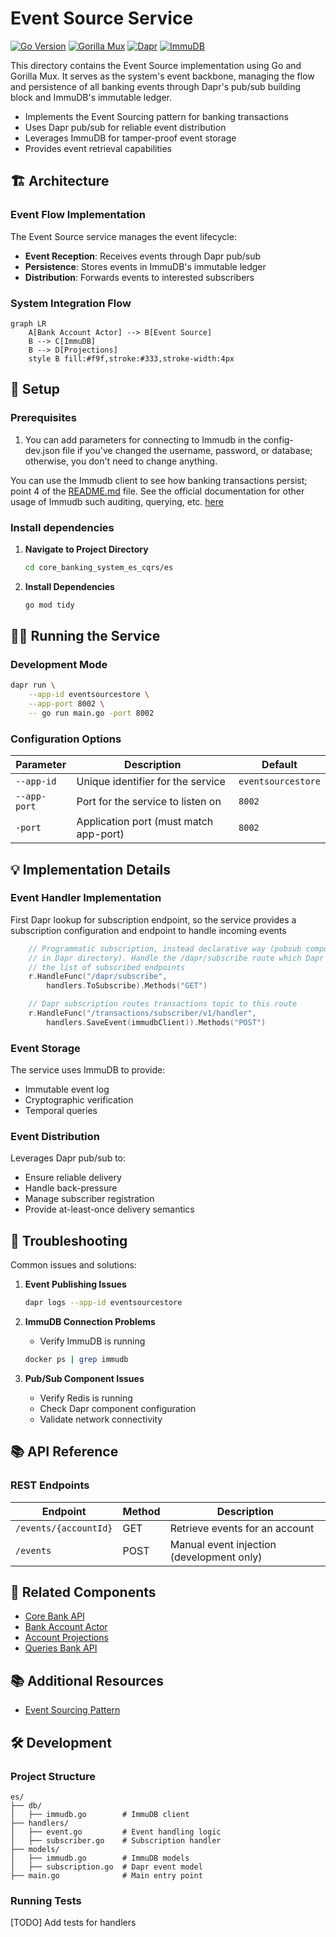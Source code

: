 # Event Source Service

[![Go Version](https://img.shields.io/badge/Go-1.23-blue.svg)](https://golang.org/)
[![Gorilla Mux](https://img.shields.io/badge/Gorilla%20Mux-1.8.1-green.svg)](https://github.com/gorilla/mux)
[![Dapr](https://img.shields.io/badge/Dapr-1.14.4-blue.svg)](https://dapr.io/)
[![ImmuDB](https://img.shields.io/badge/ImmuDB-1.9.5-orange.svg)](https://immudb.io/)

This directory contains the Event Source implementation using Go and Gorilla Mux. It serves as the system's event backbone, managing the flow and persistence of all banking events through Dapr's pub/sub building block and ImmuDB's immutable ledger.

- Implements the Event Sourcing pattern for banking transactions
- Uses Dapr pub/sub for reliable event distribution
- Leverages ImmuDB for tamper-proof event storage
- Provides event retrieval capabilities

## 🏗️ Architecture

### Event Flow Implementation

The Event Source service manages the event lifecycle:

- **Event Reception**: Receives events through Dapr pub/sub
- **Persistence**: Stores events in ImmuDB's immutable ledger
- **Distribution**: Forwards events to interested subscribers

### System Integration Flow

```mermaid
graph LR
    A[Bank Account Actor] --> B[Event Source]
    B --> C[ImmuDB]
    B --> D[Projections]
    style B fill:#f9f,stroke:#333,stroke-width:4px
```

## 🚀 Setup

### Prerequisites

1. You can add parameters for connecting to Immudb in the config-dev.json file if you've changed the username, password, or database; otherwise, you don't need to change anything.

You can use the Immudb client to see how banking transactions persist; point 4 of the [README.md](../README.md) file. See the official documentation for other usage of Immudb such auditing, querying, etc. [here](https://docs.immudb.io/master/connecting/clitools.html#immuclient)

### Install dependencies

1. **Navigate to Project Directory**
   ```bash
   cd core_banking_system_es_cqrs/es
   ```

2. **Install Dependencies**
   ```bash
   go mod tidy
   ```

## 🏃‍♂️ Running the Service

### Development Mode

```bash
dapr run \
    --app-id eventsourcestore \
    --app-port 8002 \
    -- go run main.go -port 8002
```

### Configuration Options

| Parameter | Description | Default |
|-----------|-------------|---------|
| `--app-id` | Unique identifier for the service | `eventsourcestore` |
| `--app-port` | Port for the service to listen on | `8002` |
| `-port` | Application port (must match app-port) | `8002` |

## 💡 Implementation Details

### Event Handler Implementation

First Dapr lookup for subscription endpoint, so the service provides a subscription configuration and endpoint to handle incoming events

```go
    // Programmatic subscription, instead declarative way (pubsub component yaml file
	// in Dapr directory). Handle the /dapr/subscribe route which Dapr invokes to get
	// the list of subscribed endpoints
	r.HandleFunc("/dapr/subscribe",
		handlers.ToSubscribe).Methods("GET")

	// Dapr subscription routes transactions topic to this route
	r.HandleFunc("/transactions/subscriber/v1/handler",
		handlers.SaveEvent(immudbClient)).Methods("POST")
```

### Event Storage

The service uses ImmuDB to provide:
- Immutable event log
- Cryptographic verification
- Temporal queries

### Event Distribution

Leverages Dapr pub/sub to:
- Ensure reliable delivery
- Handle back-pressure
- Manage subscriber registration
- Provide at-least-once delivery semantics

## 🐛 Troubleshooting

Common issues and solutions:

1. **Event Publishing Issues**
   ```bash
   dapr logs --app-id eventsourcestore
   ```

2. **ImmuDB Connection Problems**
   - Verify ImmuDB is running
   ```bash
   docker ps | grep immudb
   ```

3. **Pub/Sub Component Issues**
   - Verify Redis is running
   - Check Dapr component configuration
   - Validate network connectivity

## 📚 API Reference

### REST Endpoints

| Endpoint | Method | Description |
|----------|--------|-------------|
| `/events/{accountId}` | GET | Retrieve events for an account |
| `/events` | POST | Manual event injection (development only) |

## 🔗 Related Components

- [Core Bank API](../core_bank_api/README.md)
- [Bank Account Actor](../aggregates/README.md)
- [Account Projections](../projections/account/README.md)
- [Queries Bank API](../queries_bank_api/README.md)

## 📚 Additional Resources

- [Event Sourcing Pattern](https://martinfowler.com/eaaDev/EventSourcing.html)

## 🛠️ Development

### Project Structure

```
es/
├── db/
│   ├── immudb.go        # ImmuDB client
├── handlers/
│   ├── event.go         # Event handling logic
│   ├── subscriber.go    # Subscription handler
├── models/
│   ├── immudb.go        # ImmuDB models
│   ├── subscription.go  # Dapr event model
├── main.go              # Main entry point
```

### Running Tests

[TODO] Add tests for handlers
